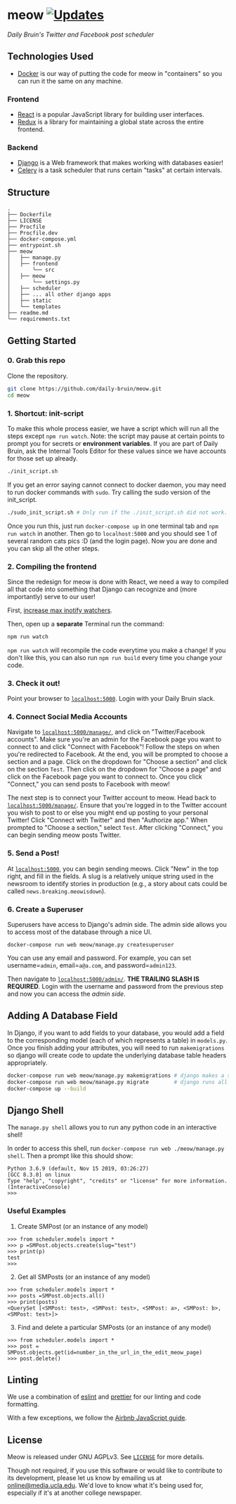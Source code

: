 # meow [![Updates](https://pyup.io/repos/github/daily-bruin/meow/shield.svg)](https://pyup.io/repos/github/daily-bruin/meow/)

_Daily Bruin's Twitter and Facebook post scheduler_

## Technologies Used

- [Docker](https://www.docker.com/what-docker) is our way of putting the code
  for meow in "containers" so you can run it the same on any machine.

### Frontend

- [React](https://reactjs.org) is a popular JavaScript library for building user
  interfaces.
- [Redux](https://redux.js.org/) is a library for maintaining a global state across the
  entire frontend.

### Backend

- [Django](https://www.djangoproject.com/) is a Web framework that makes working
  with databases easier!
- [Celery](http://www.celeryproject.org/) is a task scheduler that runs certain
  "tasks" at certain intervals.

## Structure

```
.
├── Dockerfile
├── LICENSE
├── Procfile
├── Procfile.dev
├── docker-compose.yml
├── entrypoint.sh
├── meow
│   ├── manage.py
│   ├── frontend
│       └── src
│   ├── meow
│       └── settings.py
│   ├── scheduler
│   ├── ... all other django apps
│   ├── static
│   └── templates
├── readme.md
└── requirements.txt
```

## Getting Started

### 0. Grab this repo

Clone the repository.

```bash
git clone https://github.com/daily-bruin/meow.git
cd meow
```

### 1. Shortcut: init-script

To make this whole process easier, we have a script which will run all the steps except `npm run watch`. Note: the script may pause at certain points to prompt you for secrets or **environment variables**. If you are part of Daily Bruin, ask the Internal Tools Editor for these values since we have accounts for those set up already.

```bash
./init_script.sh
```

If you get an error saying cannot connect to docker daemon, you may need to run docker commands with `sudo`. Try calling the sudo version of the init_script.

```bash
./sudo_init_script.sh # Only run if the ./init_script.sh did not work.
```

Once you run this, just run `docker-compose up` in one terminal tab and `npm run watch` in another. Then go to
`localhost:5000` and you should see 1 of several random cats pics :D (and the login page). Now you are done and you can skip all the other steps.

### 2. Compiling the frontend

Since the redesign for meow is done with React, we need a way to compiled all
that code into something that Django can recognize and (more importantly)
serve to our user!

First, [increase max inotify watchers](https://github.com/guard/listen/wiki/Increasing-the-amount-of-inotify-watchers).

Then, open up a **separate** Terminal
run the command:

```bash
npm run watch
```

`npm run watch` will recompile the code everytime you make a change! If you don't like this, you can also
run `npm run build` every time you change your code.

### 3. Check it out!

Point your browser to [`localhost:5000`](http://localhost:5000). Login with your Daily Bruin slack.

### 4. Connect Social Media Accounts

Navigate to [`localhost:5000/manage/`](http://localhost:5000/manage/), and click
on "Twitter/Facebook accounts". Make sure you're an admin for the Facebook page
you want to connect to and click "Connect with Facebook"! Follow the steps on
when you're redirected to Facebook. At the end, you will be prompted to choose a
section and a page. Click on the dropdown for "Choose a section" and click on
the section `Test`. Then click on the dropdown for "Choose a
page" and click on the Facebook page you want to connect to. Once you click
"Connect," you can send posts to Facebook with meow!

The next step is to connect your Twitter account to meow. Head back to
[`localhost:5000/manage/`](http://localhost:5000/manage/). Ensure that you're
logged in to the Twitter account you wish to post to or else you might end up
posting to your personal Twitter! Click "Connect with Twitter" and then
"Authorize app." When prompted to "Choose a section," select `Test`.
After clicking "Connect," you can begin sending meow posts Twitter.

### 5. Send a Post!

At [`localhost:5000`](http://localhost:5000/), you can begin sending meows.
Click "New" in the top right, and fill in the fields. A slug is a relatively
unique string used in the newsroom to identify stories in production (e.g., a
story about cats could be called `news.breaking.meowisdown`).

### 6. Create a Superuser

Superusers have access to Django's admin side. The admin side allows you to access most of the
database through a nice UI.

```
docker-compose run web meow/manage.py createsuperuser
```

You can use any email and password. For example, you can set username=`admin`, email=`a@a.com`, and password=`admin123`.

Then navigate to [`localhost:5000/admin/`](localhost:5000/admin/). **THE TRAILING SLASH IS REQUIRED**. Login with the username
and password from the previous step and now you can access the _admin side_.

## Adding A Database Field

In Django, if you want to add fields to your database,
you would add a field to the corresponding model (each of which represents a table) in `models.py`.
Once you finish adding your attributes, you will need to run `makemigrations` so django
will create code to update the underlying database table headers appropriately.

```bash
docker-compose run web meow/manage.py makemigrations # django makes a script to update database headers
docker-compose run web meow/manage.py migrate        # django runs all those scripts it made
docker-compose up --build
```

## Django Shell

The `manage.py shell` allows you to run any python code in an interactive shell!

In order to access this shell, run `docker-compose run web ./meow/manage.py shell`. Then a prompt like this should show:

```
Python 3.6.9 (default, Nov 15 2019, 03:26:27)
[GCC 8.3.0] on linux
Type "help", "copyright", "credits" or "license" for more information.
(InteractiveConsole)
>>>
```

### Useful Examples

1. Create SMPost (or an instance of any model)

```
>>> from scheduler.models import *
>>> p =SMPost.objects.create(slug="test")
>>> print(p)
test
>>>
```

2. Get all SMPosts (or an instance of any model)

```
>>> from scheduler.models import *
>>> posts =SMPost.objects.all()
>>> print(posts)
<QuerySet [<SMPost: test>, <SMPost: test>, <SMPost: a>, <SMPost: b>, <SMPost: test>]>
```

3. Find and delete a particular SMPosts (or an instance of any model)

```
>>> from scheduler.models import *
>>> post = SMPost.objects.get(id=number_in_the_url_in_the_edit_meow_page)
>>> post.delete()
```

## Linting

We use a combination of [eslint](https://eslint.org/docs/about/) and
[prettier](https://prettier.io/) for our linting and code formatting.

With a few exceptions, we follow the [Airbnb JavaScript guide](https://github.com/airbnb/javascript).

## License

Meow is released under GNU AGPLv3. See [`LICENSE`](/LICENSE) for more details.

Though not required, if you use this software or would like to contribute to its
development, please let us know by emailing us at
[online@media.ucla.edu](mailto:online@media.ucla.edu). We'd love to know what
it's being used for, especially if it's at another college newspaper.
